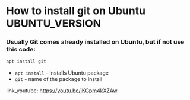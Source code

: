 # How to install git on Ubuntu UBUNTU_VERSION

### Usually Git comes already installed on Ubuntu, but if not use this code:

```bash
apt install git
```

- `apt install` - installs Ubuntu package
- `git` - name of the package to install


link_youtube: https://youtu.be/jKGpm4kXZAw
